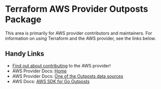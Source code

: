 # Terraform AWS Provider Outposts Package
<!-- markdownlint-disable MD026 -->
This area is primarily for AWS provider contributors and maintainers. For information on _using_ Terraform and the AWS provider, see the links below.


## Handy Links
* [Find out about contributing](../../../docs/contributing) to the AWS provider!
* AWS Provider Docs: [Home](https://registry.terraform.io/providers/hashicorp/aws/latest/docs)
* AWS Provider Docs: [One of the Outposts data sources](https://registry.terraform.io/providers/hashicorp/aws/latest/docs/data-sources/outposts_outpost)
* AWS Docs: [AWS SDK for Go Outposts](https://docs.aws.amazon.com/sdk-for-go/api/service/outposts/)
